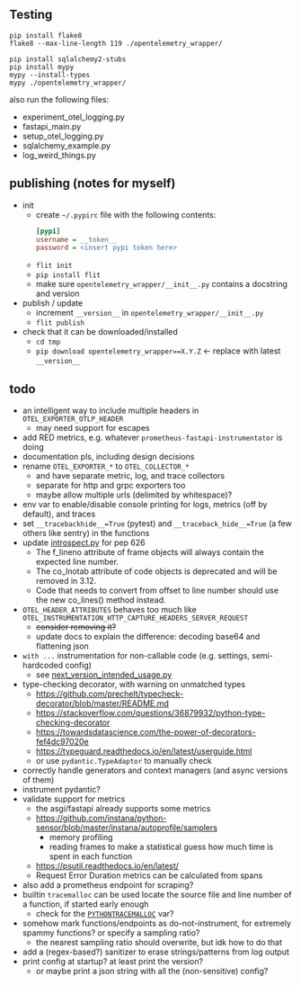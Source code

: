 ## Testing

```shell
pip install flake8
flake8 --max-line-length 119 ./opentelemetry_wrapper/

pip install sqlalchemy2-stubs
pip install mypy
mypy --install-types
mypy ./opentelemetry_wrapper/
```

also run the following files:

* experiment_otel_logging.py
* fastapi_main.py
* setup_otel_logging.py
* sqlalchemy_example.py
* log_weird_things.py

## publishing (notes for myself)

* init
    * create `~/.pypirc` file with the following contents:
      ```ini
      [pypi]
      username = __token__
      password = <insert pypi token here> 
      ```
    * `flit init`
    * `pip install flit`
    * make sure `opentelemetry_wrapper/__init__.py` contains a docstring and version
* publish / update
    * increment `__version__` in `opentelemetry_wrapper/__init__.py`
    * `flit publish`
* check that it can be downloaded/installed
    * `cd tmp`
    * `pip download opentelemetry_wrapper==X.Y.Z` <- replace with latest `__version__`

## todo

* an intelligent way to include multiple headers in `OTEL_EXPORTER_OTLP_HEADER`
  * may need support for escapes
* add RED metrics, e.g. whatever `prometheus-fastapi-instrumentator` is doing
* documentation pls, including design decisions
* rename `OTEL_EXPORTER_*` to `OTEL_COLLECTOR_*`
    * and have separate metric, log, and trace collectors
    * separate for http and grpc exporters too
    * maybe allow multiple urls (delimited by whitespace)?
* env var to enable/disable console printing for logs, metrics (off by default), and traces
* set `__tracebackhide__=True` (pytest) and `__traceback_hide__=True` (a few others like sentry) in the functions
* update [introspect.py](./opentelemetry_wrapper/utils/introspect.py) for pep 626
    * The f_lineno attribute of frame objects will always contain the expected line number.
    * The co_lnotab attribute of code objects is deprecated and will be removed in 3.12.
    * Code that needs to convert from offset to line number should use the new co_lines() method instead.
* `OTEL_HEADER_ATTRIBUTES` behaves too much like `OTEL_INSTRUMENTATION_HTTP_CAPTURE_HEADERS_SERVER_REQUEST`
    * ~~consider removing it?~~
    * update docs to explain the difference: decoding base64 and flattening json
* `with ...` instrumentation for non-callable code (e.g. settings, semi-hardcoded config)
    * see [next_version_intended_usage.py](./next_version_intended_usage.py)
* type-checking decorator, with warning on unmatched types
    * https://github.com/prechelt/typecheck-decorator/blob/master/README.md
    * https://stackoverflow.com/questions/36879932/python-type-checking-decorator
    * https://towardsdatascience.com/the-power-of-decorators-fef4dc97020e
    * https://typeguard.readthedocs.io/en/latest/userguide.html
    * or use `pydantic.TypeAdaptor` to manually check
* correctly handle generators and context managers (and async versions of them)
* instrument pydantic?
* validate support for metrics
    * the asgi/fastapi already supports some metrics
    * https://github.com/instana/python-sensor/blob/master/instana/autoprofile/samplers
        * memory profiling
        * reading frames to make a statistical guess how much time is spent in each function
    * https://psutil.readthedocs.io/en/latest/
    * Request Error Duration metrics can be calculated from spans
* also add a prometheus endpoint for scraping?
* builtin `tracemalloc` can be used locate the source file and line number of a function, if started early enough
    * check for the [`PYTHONTRACEMALLOC`](https://docs.python.org/3/using/cmdline.html#envvar-PYTHONTRACEMALLOC) var?
* somehow mark functions/endpoints as do-not-instrument, for extremely spammy functions? or specify a sampling ratio?
    * the nearest sampling ratio should overwrite, but idk how to do that
* add a (regex-based?) sanitizer to erase strings/patterns from log output
* print config at startup? at least print the version?
    * or maybe print a json string with all the (non-sensitive) config?
